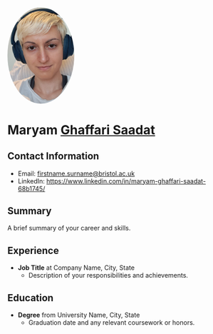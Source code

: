 

<img src="/MGS.png" alt="Profile Photo" style="width: 150px; border-radius: 50%;">

# Maryam <u>Ghaffari Saadat</u>
## Contact Information
- Email: firstname.surname@bristol.ac.uk
- LinkedIn: https://www.linkedin.com/in/maryam-ghaffari-saadat-68b1745/

## Summary
A brief summary of your career and skills.

## Experience
- **Job Title** at Company Name, City, State
  - Description of your responsibilities and achievements.

## Education
- **Degree** from University Name, City, State
  - Graduation date and any relevant coursework or honors.
